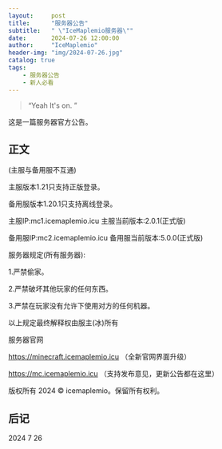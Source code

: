 ```yaml
---
layout:     post
title:      "服务器公告"
subtitle:   " \"IceMaplemio服务器\""
date:       2024-07-26 12:00:00
author:     "IceMaplemio"
header-img: "img/2024-07-26.jpg"
catalog: true
tags:
    - 服务器公告
    - 新人必看
---
```


> “Yeah It's on. ”


这是一篇服务器官方公告。


## 正文


(主服与备用服不互通)

主服版本1.21只支持正版登录。

备用服版本1.20.1只支持离线登录。

主服IP:mc1.icemaplemio.icu 主服当前版本:2.0.1(正式版)

备用服IP:mc2.icemaplemio.icu 备用服当前版本:5.0.0(正式版)

服务器规定(所有服务器):

1.严禁偷家。

2.严禁破坏其他玩家的任何东西。

3.严禁在玩家没有允许下使用对方的任何机器。

以上规定最终解释权由服主(冰)所有

服务器官网

https://minecraft.icemaplemio.icu （全新官网界面升级）

https://mc.icemaplemio.icu （支持发布意见，更新公告都在这里）

版权所有 2024 © icemaplemio。保留所有权利。


## 后记

2024 7 26
